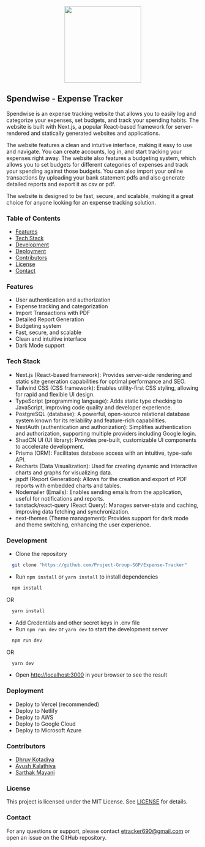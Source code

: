<p align="center">
  <img src="https://i.imgur.com/HQABOAl.jpg" width="200" height="200" />
</p>

## Spendwise - Expense Tracker

Spendwise is an expense tracking website that allows you to easily log and categorize your expenses, set budgets, and track your spending habits. The website is built with Next.js, a popular React-based framework for server-rendered and statically generated websites and applications.

The website features a clean and intuitive interface, making it easy to use and navigate. You can create accounts, log in, and start tracking your expenses right away. The website also features a budgeting system, which allows you to set budgets for different categories of expenses and track your spending against those budgets. You can also import your online transactions by uploading your bank statement pdfs and also generate detailed reports and export it as csv or pdf.

The website is designed to be fast, secure, and scalable, making it a great choice for anyone looking for an expense tracking solution.

### Table of Contents

- [Features](#features)
- [Tech Stack](#tech-stack)
- [Development](#development)
- [Deployment](#deployment)
- [Contributors](#contributors)
- [License](#license)
- [Contact](#contact)

### Features

- User authentication and authorization
- Expense tracking and categorization
- Import Transactions with PDF
- Detailed Report Generation
- Budgeting system
- Fast, secure, and scalable
- Clean and intuitive interface
- Dark Mode support

### Tech Stack

- Next.js (React-based framework): Provides server-side rendering and static site generation capabilities for optimal performance and SEO.
- Tailwind CSS (CSS framework): Enables utility-first CSS styling, allowing for rapid and flexible UI design.
- TypeScript (programming language): Adds static type checking to JavaScript, improving code quality and developer experience.
- PostgreSQL (database): A powerful, open-source relational database system known for its reliability and feature-rich capabilities.
- NextAuth (authentication and authorization): Simplifies authentication and authorization, supporting multiple providers including Google login.
- ShadCN UI (UI library): Provides pre-built, customizable UI components to accelerate development.
- Prisma (ORM): Facilitates database access with an intuitive, type-safe API.
- Recharts (Data Visualization): Used for creating dynamic and interactive charts and graphs for visualizing data.
- jspdf (Report Generation): Allows for the creation and export of PDF reports with embedded charts and tables.
- Nodemailer (Emails): Enables sending emails from the application, useful for notifications and reports.
- tanstack/react-query (React Query): Manages server-state and caching, improving data fetching and synchronization.
- next-themes (Theme management): Provides support for dark mode and theme switching, enhancing the user experience.

### Development

- Clone the repository

```bash
  git clone "https://github.com/Project-Group-SGP/Expense-Tracker"
```

- Run `npm install` or `yarn install` to install dependencies

```bash
  npm install
```

OR

```bash
  yarn install
```

- Add Credentials and other secret keys in .env file
- Run `npm run dev` or `yarn dev` to start the development server

```bash
  npm run dev
```

OR

```bash
  yarn dev
```

- Open [http://localhost:3000](http://localhost:3000) in your browser to see the result

### Deployment

- Deploy to Vercel (recommended)
- Deploy to Netlify
- Deploy to AWS
- Deploy to Google Cloud
- Deploy to Microsoft Azure

### Contributors

- [Dhruv Kotadiya](https://github.com/DhruvK007)
- [Ayush Kalathiya](https://github.com/Ayushkalathiya)
- [Sarthak Mayani](https://github.com/MACOOF)

### License

This project is licensed under the MIT License. See [LICENSE](LICENSE) for details.

### Contact

For any questions or support, please contact etracker690@gmail.com or open an issue on the GitHub repository.
